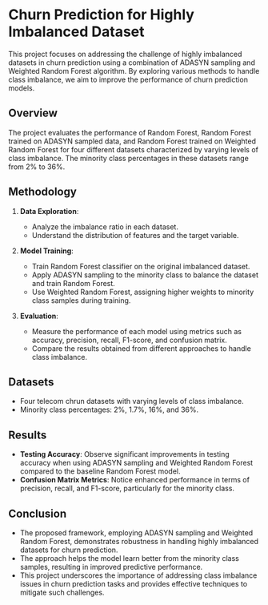 # Churn Prediction for Highly Imbalanced Dataset

This project focuses on addressing the challenge of highly imbalanced datasets in churn prediction using a combination of ADASYN sampling and Weighted Random Forest algorithm. By exploring various methods to handle class imbalance, we aim to improve the performance of churn prediction models.

## Overview

The project evaluates the performance of Random Forest, Random Forest trained on ADASYN sampled data, and Random Forest trained on Weighted Random Forest for four different datasets characterized by varying levels of class imbalance. The minority class percentages in these datasets range from 2% to 36%.

## Methodology

1. **Data Exploration**: 
   - Analyze the imbalance ratio in each dataset.
   - Understand the distribution of features and the target variable.

2. **Model Training**:
   - Train Random Forest classifier on the original imbalanced dataset.
   - Apply ADASYN sampling to the minority class to balance the dataset and train Random Forest.
   - Use Weighted Random Forest, assigning higher weights to minority class samples during training.

3. **Evaluation**:
   - Measure the performance of each model using metrics such as accuracy, precision, recall, F1-score, and confusion matrix.
   - Compare the results obtained from different approaches to handle class imbalance.

## Datasets

- Four telecom chrun datasets with varying levels of class imbalance.
- Minority class percentages: 2%, 1.7%, 16%, and 36%.

## Results

- **Testing Accuracy**: Observe significant improvements in testing accuracy when using ADASYN sampling and Weighted Random Forest compared to the baseline Random Forest model.
- **Confusion Matrix Metrics**: Notice enhanced performance in terms of precision, recall, and F1-score, particularly for the minority class.

## Conclusion

- The proposed framework, employing ADASYN sampling and Weighted Random Forest, demonstrates robustness in handling highly imbalanced datasets for churn prediction.
- The approach helps the model learn better from the minority class samples, resulting in improved predictive performance.
- This project underscores the importance of addressing class imbalance issues in churn prediction tasks and provides effective techniques to mitigate such challenges.


